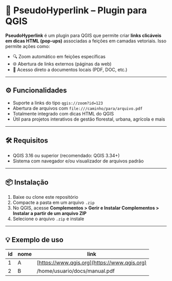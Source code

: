 # 🔗 PseudoHyperlink – Plugin para QGIS

**PseudoHyperlink** é um plugin para QGIS que permite criar **links clicáveis em dicas HTML (pop-ups)** associadas a feições em camadas vetoriais. Isso permite ações como:

- 🔍 Zoom automático em feições específicas
- 🌐 Abertura de links externos (páginas da web)
- 📄 Acesso direto a documentos locais (PDF, DOC, etc.)

---

## ⚙️ Funcionalidades

- Suporte a links do tipo `qgis://zoom?id=123`
- Abertura de arquivos com `file:///caminho/para/arquivo.pdf`
- Totalmente integrado com dicas HTML do QGIS
- Útil para projetos interativos de gestão florestal, urbana, agrícola e mais

---

## 🛠️ Requisitos

- QGIS 3.16 ou superior (recomendado: QGIS 3.34+)
- Sistema com navegador e/ou visualizador de arquivos padrão

---

## 📦 Instalação

1. Baixe ou clone este repositório
2. Compacte a pasta em um arquivo `.zip`
3. No QGIS, acesse **Complementos > Gerir e Instalar Complementos > Instalar a partir de um arquivo ZIP**
4. Selecione o arquivo `.zip` e instale

---

## 💡 Exemplo de uso
| id | nome | link                                         |
| -- | ---- | -------------------------------------------- |
| 1  | A    | [https://www.qgis.org](https://www.qgis.org) |
| 2  | B    | /home/usuario/docs/manual.pdf                |

